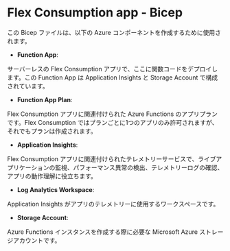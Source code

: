 # Flex Consumption app - Bicep

この Bicep ファイルは、以下の Azure コンポーネントを作成するために使用されます。

- **Function App**: 

サーバーレスの Flex Consumption アプリで、ここに関数コードをデプロイします。この Function App は Application Insights と Storage Account で構成されています。

- **Function App Plan**: 

Flex Consumption アプリに関連付けられた Azure Functions のアプリプランです。Flex Consumption ではプランごとに1つのアプリのみ許可されますが、それでもプランは作成されます。

- **Application Insights**: 

Flex Consumption アプリに関連付けられたテレメトリーサービスで、ライブアプリケーションの監視、パフォーマンス異常の検出、テレメトリーログの確認、アプリの動作理解に役立ちます。

- **Log Analytics Workspace**: 

Application Insights がアプリのテレメトリーに使用するワークスペースです。

- **Storage Account**: 

Azure Functions インスタンスを作成する際に必要な Microsoft Azure ストレージアカウントです。

